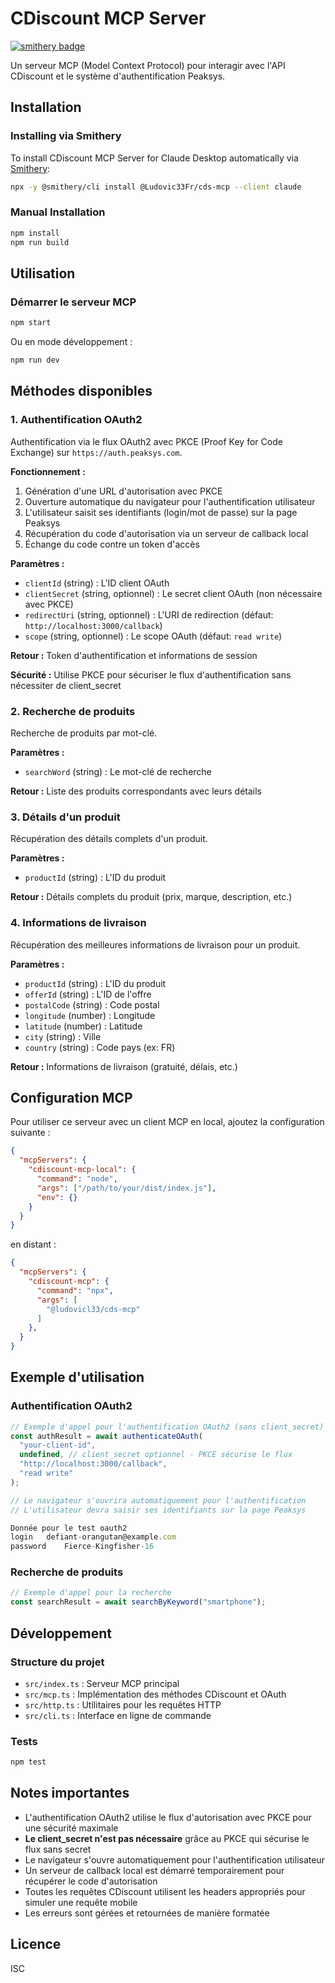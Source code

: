 # CDiscount MCP Server

[![smithery badge](https://smithery.ai/badge/@Ludovic33Fr/cds-mcp)](https://smithery.ai/server/@Ludovic33Fr/cds-mcp)

Un serveur MCP (Model Context Protocol) pour interagir avec l'API CDiscount et le système d'authentification Peaksys.

## Installation

### Installing via Smithery

To install CDiscount MCP Server for Claude Desktop automatically via [Smithery](https://smithery.ai/server/@Ludovic33Fr/cds-mcp):

```bash
npx -y @smithery/cli install @Ludovic33Fr/cds-mcp --client claude
```

### Manual Installation
```bash
npm install
npm run build
```

## Utilisation

### Démarrer le serveur MCP

```bash
npm start
```

Ou en mode développement :

```bash
npm run dev
```

## Méthodes disponibles

### 1. Authentification OAuth2

Authentification via le flux OAuth2 avec PKCE (Proof Key for Code Exchange) sur `https://auth.peaksys.com`.

**Fonctionnement :**
1. Génération d'une URL d'autorisation avec PKCE
2. Ouverture automatique du navigateur pour l'authentification utilisateur
3. L'utilisateur saisit ses identifiants (login/mot de passe) sur la page Peaksys
4. Récupération du code d'autorisation via un serveur de callback local
5. Échange du code contre un token d'accès

**Paramètres :**
- `clientId` (string) : L'ID client OAuth
- `clientSecret` (string, optionnel) : Le secret client OAuth (non nécessaire avec PKCE)
- `redirectUri` (string, optionnel) : L'URI de redirection (défaut: `http://localhost:3000/callback`)
- `scope` (string, optionnel) : Le scope OAuth (défaut: `read write`)

**Retour :** Token d'authentification et informations de session

**Sécurité :** Utilise PKCE pour sécuriser le flux d'authentification sans nécessiter de client_secret

### 2. Recherche de produits

Recherche de produits par mot-clé.

**Paramètres :**
- `searchWord` (string) : Le mot-clé de recherche

**Retour :** Liste des produits correspondants avec leurs détails

### 3. Détails d'un produit

Récupération des détails complets d'un produit.

**Paramètres :**
- `productId` (string) : L'ID du produit

**Retour :** Détails complets du produit (prix, marque, description, etc.)

### 4. Informations de livraison

Récupération des meilleures informations de livraison pour un produit.

**Paramètres :**
- `productId` (string) : L'ID du produit
- `offerId` (string) : L'ID de l'offre
- `postalCode` (string) : Code postal
- `longitude` (number) : Longitude
- `latitude` (number) : Latitude
- `city` (string) : Ville
- `country` (string) : Code pays (ex: FR)

**Retour :** Informations de livraison (gratuité, délais, etc.)

## Configuration MCP

Pour utiliser ce serveur avec un client MCP en local, ajoutez la configuration suivante :

```json
{
  "mcpServers": {
    "cdiscount-mcp-local": {
      "command": "node",
      "args": ["/path/to/your/dist/index.js"],
      "env": {}
    }
  }
}
```

en distant : 

```json
{
  "mcpServers": {
    "cdiscount-mcp": {
      "command": "npx",
      "args": [
        "@ludovicl33/cds-mcp"
      ]
    },
  }
}
```

## Exemple d'utilisation

### Authentification OAuth2

```javascript
// Exemple d'appel pour l'authentification OAuth2 (sans client_secret)
const authResult = await authenticateOAuth(
  "your-client-id",
  undefined, // client_secret optionnel - PKCE sécurise le flux
  "http://localhost:3000/callback",
  "read write"
);

// Le navigateur s'ouvrira automatiquement pour l'authentification
// L'utilisateur devra saisir ses identifiants sur la page Peaksys

Donnée pour le test oauth2
login	defiant-orangutan@example.com
password	Fierce-Kingfisher-16
```

### Recherche de produits

```javascript
// Exemple d'appel pour la recherche
const searchResult = await searchByKeyword("smartphone");
```

## Développement

### Structure du projet

- `src/index.ts` : Serveur MCP principal
- `src/mcp.ts` : Implémentation des méthodes CDiscount et OAuth
- `src/http.ts` : Utilitaires pour les requêtes HTTP
- `src/cli.ts` : Interface en ligne de commande

### Tests

```bash
npm test
```

## Notes importantes

- L'authentification OAuth2 utilise le flux d'autorisation avec PKCE pour une sécurité maximale
- **Le client_secret n'est pas nécessaire** grâce au PKCE qui sécurise le flux sans secret
- Le navigateur s'ouvre automatiquement pour l'authentification utilisateur
- Un serveur de callback local est démarré temporairement pour récupérer le code d'autorisation
- Toutes les requêtes CDiscount utilisent les headers appropriés pour simuler une requête mobile
- Les erreurs sont gérées et retournées de manière formatée

## Licence

ISC

